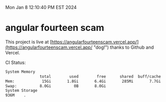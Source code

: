 Mon Jan  8 12:10:40 PM EST 2024

# angular fourteen scam


This project is live at [https://angularfourteenscam.vercel.app/](https://angularfourteenscam.vercel.app/ "dog!") thanks to Github and Vercel.

CI Status: 

```bash
System Memory
               total        used        free      shared  buff/cache   available
Mem:            15Gi       1.8Gi       6.4Gi       285Mi       7.7Gi        13Gi
Swap:          8.0Gi          0B       8.0Gi
System Storage
936M	.
```
```bash
